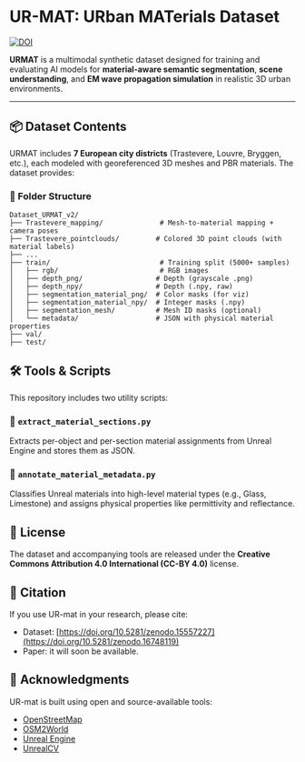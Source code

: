 # UR-MAT: URban MATerials Dataset

[![DOI](https://zenodo.org/badge/DOI/10.5281/zenodo.XXXXX.svg)]([https://doi.org/10.5281/zenodo.XXXXX](https://doi.org/10.5281/zenodo.16748119))

**URMAT** is a multimodal synthetic dataset designed for training and evaluating AI models for **material-aware semantic segmentation**, **scene understanding**, and **EM wave propagation simulation** in realistic 3D urban environments.

---

## 📦 Dataset Contents

URMAT includes **7 European city districts** (Trastevere, Louvre, Bryggen, etc.), each modeled with georeferenced 3D meshes and PBR materials. The dataset provides:

### 📁 Folder Structure

```
Dataset_URMAT_v2/
├── Trastevere_mapping/              # Mesh-to-material mapping + camera poses
├── Trastevere_pointclouds/         # Colored 3D point clouds (with material labels)
├── ...                             
├── train/                           # Training split (5000+ samples)
│   ├── rgb/                         # RGB images
│   ├── depth_png/                  # Depth (grayscale .png)
│   ├── depth_npy/                  # Depth (.npy, raw)
│   ├── segmentation_material_png/  # Color masks (for viz)
│   ├── segmentation_material_npy/  # Integer masks (.npy)
│   ├── segmentation_mesh/          # Mesh ID masks (optional)
│   └── metadata/                   # JSON with physical material properties
├── val/
├── test/
```

## 🛠️ Tools & Scripts

This repository includes two utility scripts:

### 🔹 `extract_material_sections.py`
Extracts per-object and per-section material assignments from Unreal Engine and stores them as JSON.

### 🔹 `annotate_material_metadata.py`
Classifies Unreal materials into high-level material types (e.g., Glass, Limestone) and assigns physical properties like permittivity and reflectance.

## 📜 License

The dataset and accompanying tools are released under the **Creative Commons Attribution 4.0 International (CC-BY 4.0)** license.

## 📎 Citation

If you use UR-mat in your research, please cite:

- Dataset: [https://doi.org/10.5281/zenodo.15557227](https://doi.org/10.5281/zenodo.16748119)
- Paper: it will soon be available.


## 🤝 Acknowledgments
UR-mat is built using open and source-available tools:

- [OpenStreetMap](https://www.openstreetmap.org/#map=17/41.868994/12.445643)
- [OSM2World](https://osm2world.org/)
- [Unreal Engine](https://www.unrealengine.com/en-US)
- [UnrealCV](https://unrealcv.org/)
